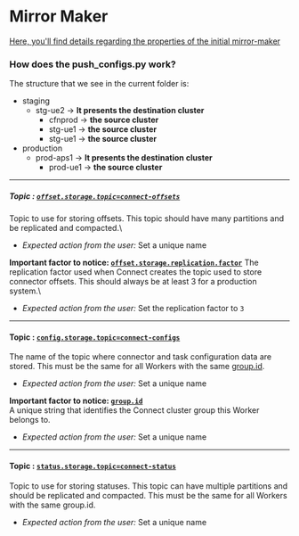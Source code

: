 # Mirror Maker


[Here, you'll find details regarding the properties of the initial mirror-maker](https://github.com/naturalett/mirror-maker-confluent-to-msk/blob/main/building-mirror/helm/templates/configmap.yaml)

### How does the push_configs.py work?
The structure that we see in the current folder is:
* staging
  * stg-ue2 -> **It presents the destination cluster**
    * cfnprod -> **the source cluster**
    * stg-ue1 -> **the source cluster**
    * stg-ue1 -> **the source cluster**
* production
  * prod-aps1 -> **It presents the destination cluster**
    * prod-ue1 -> **the source cluster**
---

##### Topic : [`offset.storage.topic=connect-offsets`](https://github.com/apache/kafka/blob/3.5.1/config/connect-distributed.properties#L43)
Topic to use for storing offsets. This topic should have many partitions and be replicated and compacted.\
- *Expected action from the user:* Set a unique name


**Important factor to notice: [`offset.storage.replication.factor`](https://github.com/apache/kafka/blob/3.5.1/config/connect-distributed.properties#L44C1-L44C36)**
The replication factor used when Connect creates the topic used to store connector offsets. This should always be at least 3 for a production system.\
- *Expected action from the user:* Set the replication factor to `3`

---

#### Topic : [`config.storage.topic=connect-configs`](https://github.com/apache/kafka/blob/3.5.1/config/connect-distributed.properties#L53)
The name of the topic where connector and task configuration data are stored. This must be the same for all Workers with the same [group.id](https://github.com/apache/kafka/blob/3.5.1/config/connect-distributed.properties#L26).
- *Expected action from the user:* Set a unique name


**Important factor to notice: [`group.id`](https://github.com/apache/kafka/blob/3.5.1/config/connect-distributed.properties#L26)** \
A unique string that identifies the Connect cluster group this Worker belongs to.
- *Expected action from the user:* Set a unique name

---
#### Topic : [`status.storage.topic=connect-status`](https://github.com/apache/kafka/blob/3.5.1/config/connect-distributed.properties#L62)
Topic to use for storing statuses. This topic can have multiple partitions and should be replicated and compacted. This must be the same for all Workers with the same group.id.
- *Expected action from the user:* Set a unique name